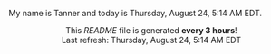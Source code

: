 My name is Tanner and today is Thursday, August 24, 5:14 AM EDT.

<p align="center">This <i>README</i> file is generated <b>every 3 hours</b>!</br>Last refresh: Thursday, August 24, 5:14 AM EDT<br /></p>
